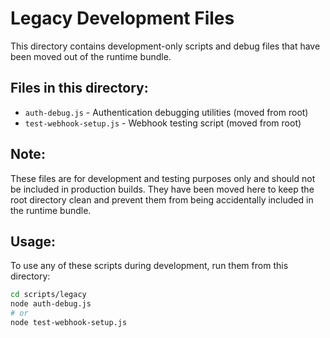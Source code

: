 # Legacy Development Files

This directory contains development-only scripts and debug files that have been moved out of the runtime bundle.

## Files in this directory:

- `auth-debug.js` - Authentication debugging utilities (moved from root)
- `test-webhook-setup.js` - Webhook testing script (moved from root)

## Note:

These files are for development and testing purposes only and should not be included in production builds. They have been moved here to keep the root directory clean and prevent them from being accidentally included in the runtime bundle.

## Usage:

To use any of these scripts during development, run them from this directory:

```bash
cd scripts/legacy
node auth-debug.js
# or
node test-webhook-setup.js
``` 